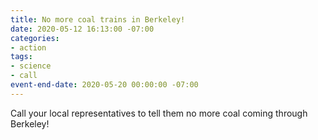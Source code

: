 ```yaml
---
title: No more coal trains in Berkeley!
date: 2020-05-12 16:13:00 -07:00
categories:
- action
tags:
- science
- call
event-end-date: 2020-05-20 00:00:00 -07:00
---
```


Call your local representatives to tell them no more coal coming through Berkeley! 